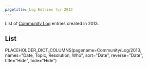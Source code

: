 ```yaml
---
pagetitle: Log Entries for 2013
---
```



List of [Community Log](/Community/Logs) entries created in 2013.



## List

PLACEHOLDER_DICT_COLUMNS(pagename=Community/Log/2013, names="Date, Topic, Resolution, Who", sort="Date", reverse="Date", title="Hide", hide="Hide")
